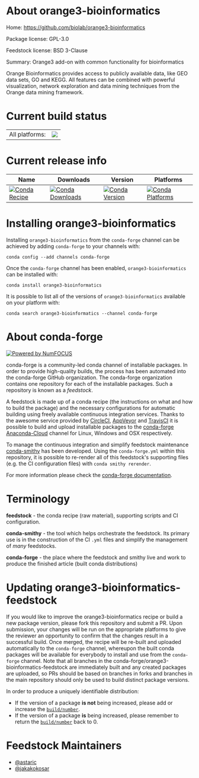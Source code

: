 About orange3-bioinformatics
============================

Home: https://github.com/biolab/orange3-bioinformatics

Package license: GPL-3.0

Feedstock license: BSD 3-Clause

Summary: Orange3 add-on with common functionality for bioinformatics

Orange Bioinformatics provides access to publicly available data,
like GEO data sets, GO and KEGG. All features can be combined with
powerful visualization, network exploration and data mining techniques
from the Orange data mining framework.


Current build status
====================


<table><tr><td>All platforms:</td>
    <td>
      <a href="https://dev.azure.com/conda-forge/feedstock-builds/_build/latest?definitionId=3146&branchName=master">
        <img src="https://dev.azure.com/conda-forge/feedstock-builds/_apis/build/status/orange3-bioinformatics-feedstock?branchName=master">
      </a>
    </td>
  </tr>
</table>

Current release info
====================

| Name | Downloads | Version | Platforms |
| --- | --- | --- | --- |
| [![Conda Recipe](https://img.shields.io/badge/recipe-orange3--bioinformatics-green.svg)](https://anaconda.org/conda-forge/orange3-bioinformatics) | [![Conda Downloads](https://img.shields.io/conda/dn/conda-forge/orange3-bioinformatics.svg)](https://anaconda.org/conda-forge/orange3-bioinformatics) | [![Conda Version](https://img.shields.io/conda/vn/conda-forge/orange3-bioinformatics.svg)](https://anaconda.org/conda-forge/orange3-bioinformatics) | [![Conda Platforms](https://img.shields.io/conda/pn/conda-forge/orange3-bioinformatics.svg)](https://anaconda.org/conda-forge/orange3-bioinformatics) |

Installing orange3-bioinformatics
=================================

Installing `orange3-bioinformatics` from the `conda-forge` channel can be achieved by adding `conda-forge` to your channels with:

```
conda config --add channels conda-forge
```

Once the `conda-forge` channel has been enabled, `orange3-bioinformatics` can be installed with:

```
conda install orange3-bioinformatics
```

It is possible to list all of the versions of `orange3-bioinformatics` available on your platform with:

```
conda search orange3-bioinformatics --channel conda-forge
```


About conda-forge
=================

[![Powered by NumFOCUS](https://img.shields.io/badge/powered%20by-NumFOCUS-orange.svg?style=flat&colorA=E1523D&colorB=007D8A)](http://numfocus.org)

conda-forge is a community-led conda channel of installable packages.
In order to provide high-quality builds, the process has been automated into the
conda-forge GitHub organization. The conda-forge organization contains one repository
for each of the installable packages. Such a repository is known as a *feedstock*.

A feedstock is made up of a conda recipe (the instructions on what and how to build
the package) and the necessary configurations for automatic building using freely
available continuous integration services. Thanks to the awesome service provided by
[CircleCI](https://circleci.com/), [AppVeyor](https://www.appveyor.com/)
and [TravisCI](https://travis-ci.org/) it is possible to build and upload installable
packages to the [conda-forge](https://anaconda.org/conda-forge)
[Anaconda-Cloud](https://anaconda.org/) channel for Linux, Windows and OSX respectively.

To manage the continuous integration and simplify feedstock maintenance
[conda-smithy](https://github.com/conda-forge/conda-smithy) has been developed.
Using the ``conda-forge.yml`` within this repository, it is possible to re-render all of
this feedstock's supporting files (e.g. the CI configuration files) with ``conda smithy rerender``.

For more information please check the [conda-forge documentation](https://conda-forge.org/docs/).

Terminology
===========

**feedstock** - the conda recipe (raw material), supporting scripts and CI configuration.

**conda-smithy** - the tool which helps orchestrate the feedstock.
                   Its primary use is in the construction of the CI ``.yml`` files
                   and simplify the management of *many* feedstocks.

**conda-forge** - the place where the feedstock and smithy live and work to
                  produce the finished article (built conda distributions)


Updating orange3-bioinformatics-feedstock
=========================================

If you would like to improve the orange3-bioinformatics recipe or build a new
package version, please fork this repository and submit a PR. Upon submission,
your changes will be run on the appropriate platforms to give the reviewer an
opportunity to confirm that the changes result in a successful build. Once
merged, the recipe will be re-built and uploaded automatically to the
`conda-forge` channel, whereupon the built conda packages will be available for
everybody to install and use from the `conda-forge` channel.
Note that all branches in the conda-forge/orange3-bioinformatics-feedstock are
immediately built and any created packages are uploaded, so PRs should be based
on branches in forks and branches in the main repository should only be used to
build distinct package versions.

In order to produce a uniquely identifiable distribution:
 * If the version of a package **is not** being increased, please add or increase
   the [``build/number``](https://conda.io/docs/user-guide/tasks/build-packages/define-metadata.html#build-number-and-string).
 * If the version of a package **is** being increased, please remember to return
   the [``build/number``](https://conda.io/docs/user-guide/tasks/build-packages/define-metadata.html#build-number-and-string)
   back to 0.

Feedstock Maintainers
=====================

* [@astaric](https://github.com/astaric/)
* [@jakakokosar](https://github.com/jakakokosar/)


